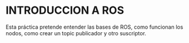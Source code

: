 # INTRODUCCION A ROS

Esta práctica pretende entender las bases de ROS, como funcionan los nodos, como crear un topic publicador y otro suscriptor.
